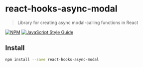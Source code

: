 # react-hooks-async-modal

> Library for creating async modal-calling functions in React

[![NPM](https://img.shields.io/npm/v/react-hooks-async-modal.svg)](https://www.npmjs.com/package/react-hooks-async-modal) [![JavaScript Style Guide](https://img.shields.io/badge/code_style-standard-brightgreen.svg)](https://standardjs.com)

## Install

```bash
npm install --save react-hooks-async-modal
```
